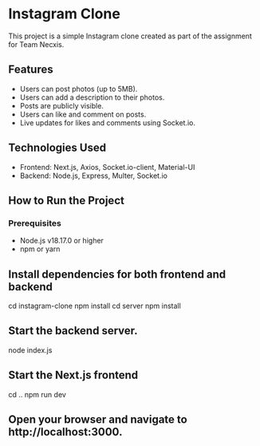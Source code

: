 # Instagram Clone

This project is a simple Instagram clone created as part of the assignment for Team Necxis.

## Features
- Users can post photos (up to 5MB).
- Users can add a description to their photos.
- Posts are publicly visible.
- Users can like and comment on posts.
- Live updates for likes and comments using Socket.io.

## Technologies Used
- Frontend: Next.js, Axios, Socket.io-client, Material-UI
- Backend: Node.js, Express, Multer, Socket.io

## How to Run the Project
### Prerequisites
- Node.js v18.17.0 or higher
- npm or yarn


## Install dependencies for both frontend and backend
cd instagram-clone
npm install
cd server
npm install


## Start the backend server.
node index.js

## Start the Next.js frontend
cd ..
npm run dev


## Open your browser and navigate to http://localhost:3000.
